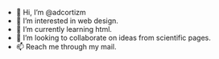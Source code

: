 - 👋 Hi, I’m @adcortizm
- 👀 I’m interested in web design.
- 🌱 I’m currently learning html.
- 💞️ I’m looking to collaborate on ideas from scientific pages.
- 📫 Reach me through my mail.

<!---
adcortizm/adcortizm is a ✨ special ✨ repository because its `README.md` (this file) appears on your GitHub profile.
You can click the Preview link to take a look at your changes.
--->

